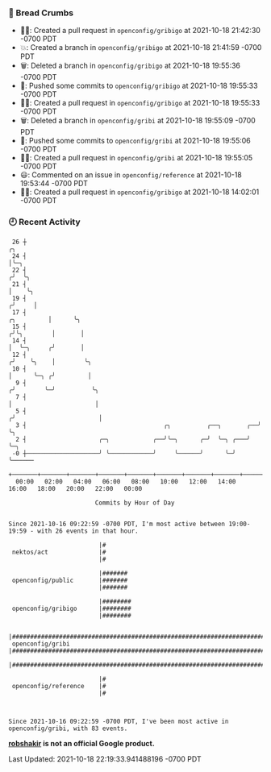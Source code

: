 ### 🍞 Bread Crumbs

 * ✍🏼: Created a pull request in `openconfig/gribigo` at 2021-10-18 21:42:30 -0700 PDT
 * 💥: Created a branch in `openconfig/gribigo` at 2021-10-18 21:41:59 -0700 PDT
 * 🗑: Deleted a branch in `openconfig/gribigo` at 2021-10-18 19:55:36 -0700 PDT
 * 🚢: Pushed some commits to `openconfig/gribigo` at 2021-10-18 19:55:33 -0700 PDT
 * ✍🏼: Created a pull request in `openconfig/gribigo` at 2021-10-18 19:55:33 -0700 PDT
 * 🗑: Deleted a branch in `openconfig/gribi` at 2021-10-18 19:55:09 -0700 PDT
 * 🚢: Pushed some commits to `openconfig/gribi` at 2021-10-18 19:55:06 -0700 PDT
 * ✍🏼: Created a pull request in `openconfig/gribi` at 2021-10-18 19:55:05 -0700 PDT
 * 😃: Commented on an issue in `openconfig/reference` at 2021-10-18 19:53:44 -0700 PDT
 * ✍🏼: Created a pull request in `openconfig/gribigo` at 2021-10-18 14:02:01 -0700 PDT

### 🕘 Recent Activity
```
 26 ┼                                                                                 ╭╮
 24 ┤                                                                                 │╰─╮
 22 ┤                                                                                ╭╯  ╰╮
 21 ┤                                                                                │    ╰╮
 19 ┤                                                                               ╭╯     │
 17 ┤                                                                    ╭╮         │      ╰╮
 15 ┤                                                                   ╭╯╰╮        │       │
 14 ┤                                                                   │  ╰─╮     ╭╯       │
 12 ┤                                                                  ╭╯    ╰╮    │        ╰╮
 10 ┤                                                                  │      ╰─╮ ╭╯         │
  9 ┤                                                                 ╭╯        ╰─╯          ╰╮
  7 ┤                                                                 │                       │
  5 ┤                                                                ╭╯                       │
  3 ┤                                      ╭╮          ╭──╮       ╭──╯                        ╰╮
  2 ┤                    ╭─╮            ╭──╯╰─╮      ╭─╯  ╰─╮ ╭───╯                            ╰─╮
 -0 ┼────────────────────╯ ╰────────────╯     ╰──────╯      ╰─╯                                  ╰──────
    +───────+───────+───────+───────+───────+───────+───────+───────+───────+───────+───────+───────+────
  00:00   02:00   04:00   06:00   08:00   10:00   12:00   14:00   16:00   18:00   20:00   22:00   00:00   

						Commits by Hour of Day


Since 2021-10-16 09:22:59 -0700 PDT, I'm most active between 19:00-19:59 - with 26 events in that hour.

```



```
                         |#
 nektos/act              |#
                         |#

                         |#######
 openconfig/public       |#######
                         |#######

                         |########
 openconfig/gribigo      |########
                         |########

                         |###################################################################################
 openconfig/gribi        |###################################################################################
                         |###################################################################################

                         |#
 openconfig/reference    |#
                         |#



Since 2021-10-16 09:22:59 -0700 PDT, I've been most active in openconfig/gribi, with 83 events.

```
**[robshakir](mailto:robjs@google.com) is not an official Google product.**  


Last Updated: 2021-10-18 22:19:33.941488196 -0700 PDT
